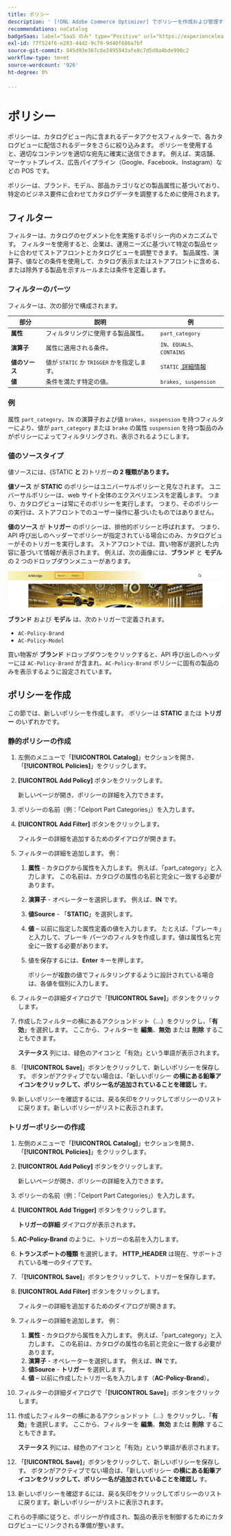 ```yaml
---
title: ポリシー
description: ' [!DNL Adobe Commerce Optimizer] でポリシーを作成および管理する方法について説明します。'
recommendations: noCatalog
badgeSaas: label="SaaS のみ" type="Positive" url="https://experienceleague.adobe.com/ja/docs/commerce/user-guides/product-solutions" tooltip="Adobe Commerce as a Cloud ServiceおよびAdobe Commerce Optimizer プロジェクトにのみ適用されます（Adobeで管理される SaaS インフラストラクチャ）。"
exl-id: 77f524f6-e283-44d2-9c79-9d40f686a7bf
source-git-commit: 845d93e367c8e2495943afe8c7d5d0a4bde990c2
workflow-type: tm+mt
source-wordcount: '926'
ht-degree: 0%

---
```


# ポリシー

ポリシーは、カタログビュー内に含まれるデータアクセスフィルターで、各カタログビューに配信されるデータをさらに絞り込みます。 ポリシーを使用すると、適切なコンテンツを適切な宛先に確実に送信できます。 例えば、実店舗、マーケットプレイス、広告パイプライン（Google、Facebook、Instagram）などの POS です。

ポリシーは、ブランド、モデル、部品カテゴリなどの製品属性に基づいており、特定のビジネス要件に合わせてカタログデータを調整するために使用されます。&#x200B;

## フィルター

フィルターは、カタログのセグメント化を実施するポリシー内のメカニズムです。 フィルターを使用すると、企業は、運用ニーズに基づいて特定の製品セットに合わせてストアフロントとカタログビューを調整できます。 製品属性、演算子、値などの条件を使用して、カタログ表示またはストアフロントに含める、または除外する製品を示すルールまたは条件を定義します。

### フィルターのパーツ

フィルターは、次の部分で構成されます。

| 部分 | 説明 | 例 |
|---|---|---|
| **属性** | フィルタリングに使用する製品属性。 | `part_category` |
| **演算子** | 属性に適用される条件。 | `IN`、`EQUALS`、`CONTAINS` |
| **値のソース** | 値が `STATIC` か `TRIGGER` かを指定します。 | `STATIC` [&#x200B; 詳細情報 &#x200B;](#value-source-types) |
| **値** | 条件を満たす特定の値。 | `brakes, suspension` |

### 例

属性 `part_category`、`IN` の演算子および値 `brakes, suspension` を持つフィルターにより、値が `part_category` または `brake` の属性 `suspension` を持つ製品のみがポリシーによってフィルタリングされ、表示されるようにします。

### 値のソースタイプ

値ソースには、{STATIC **と** 2}トリガー&#x200B;**の 2 種類があります。**

**値ソース** が **STATIC** のポリシーはユニバーサルポリシーと見なされます。 ユニバーサルポリシーは、web サイト全体のエクスペリエンスを定義します。 つまり、カタログビューは常にそのポリシーを実行します。 つまり、そのポリシーの実行は、ストアフロントでのユーザー操作に基づいたものではありません。

**値のソース** が **トリガー** のポリシーは、排他的ポリシーと呼ばれます。 つまり、API 呼び出しのヘッダーでポリシーが指定されている場合にのみ、カタログビューがそのトリガーを実行します。 ストアフロントでは、買い物客が選択した内容に基づいて情報が表示されます。 例えば、次の画像には、**ブランド** と **モデル** の 2 つのドロップダウンメニューがあります。

![&#x200B; ストアフロントのトリガー値ソース &#x200B;](../assets/policy-trigger.png)

**ブランド** および **モデル** は、次のトリガーで定義されます。

- `AC-Policy-Brand`
- `AC-Policy-Model`

買い物客が **ブランド** ドロップダウンをクリックすると、API 呼び出しのヘッダーには `AC-Policy-Brand` が含まれ、`AC-Policy-Brand` ポリシーに固有の製品のみを表示するように設定されています。

## ポリシーを作成

この節では、新しいポリシーを作成します。 ポリシーは **STATIC** または **トリガー** のいずれかです。

### 静的ポリシーの作成

1. 左側のメニューで「**[!UICONTROL Catalog]**」セクションを開き、「**[!UICONTROL Policies]**」をクリックします。

1. **[!UICONTROL Add Policy]** ボタンをクリックします。

   新しいページが開き、ポリシーの詳細を入力できます。&#x200B;

1. ポリシーの名前（例：「Celport Part Categories」）を入力します。

1. **[!UICONTROL Add Filter]** ボタンをクリックします。

   フィルターの詳細を追加するためのダイアログが開きます。

1. フィルターの詳細を追加します。 例：

   1. **属性** - カタログから属性を入力します。 例えば、「part_category」と入力します。 この名前は、カタログの属性の名前と完全に一致する必要があります。
   1. **演算子** - オペレーターを選択します。 例えば、**IN** です。&#x200B;
   1. **値Source** - 「**STATIC**」を選択します。&#x200B;
   1. **値** – 以前に指定した属性定義の値を入力します。 たとえば、「ブレーキ」と入力して、ブレーキ パーツのフィルタを作成します。&#x200B;値は属性名と完全に一致する必要があります。
   1. 値を保存するには、**Enter** キーを押します。

      ポリシーが複数の値でフィルタリングするように設計されている場合は、各値を個別に入力します。

1. フィルターの詳細ダイアログで「**[!UICONTROL Save]**」ボタンをクリックします。&#x200B;

1. 作成したフィルターの横にあるアクションドット（...）をクリックし、「**有効**」を選択します。 ここから、フィルターを **編集**、**無効** または **削除** することもできます。

   **ステータス** 列には、緑色のアイコンと「有効」という単語が表示されます。

1. 「**[!UICONTROL Save]**」ボタンをクリックして、新しいポリシーを保存し&#x200B;す。 ボタンがアクティブでない場合は、「新しいポリシー **の横にある鉛筆アイコンをクリックして、ポリシー名が追加されていることを確認し** す。

1. 新しいポリシーを確認するには、戻る矢印をクリックしてポリシーのリストに戻ります。&#x200B;新しいポリシーがリストに表示されます。

### トリガーポリシーの作成

1. 左側のメニューで「**[!UICONTROL Catalog]**」セクションを開き、「**[!UICONTROL Policies]**」をクリックします。

1. **[!UICONTROL Add Policy]** ボタンをクリックします。

   新しいページが開き、ポリシーの詳細を入力できます。&#x200B;

1. ポリシーの名前（例：「Celport Part Categories」）を入力します。

1. **[!UICONTROL Add Trigger]** ボタンをクリックします。

   **トリガーの詳細** ダイアログが表示されます。

1. **AC-Policy-Brand** のように、トリガーの名前を入力します。

1. **トランスポートの種類** を選択します。 **HTTP_HEADER** は現在、サポートされている唯一のタイプです。

1. 「**[!UICONTROL Save]**」ボタンをクリックして、トリガーを保存します。

1. **[!UICONTROL Add Filter]** ボタンをクリックします。

   フィルターの詳細を追加するためのダイアログが開きます。

1. フィルターの詳細を追加します。 例：

   1. **属性** - カタログから属性を入力します。 例えば、「part_category」と入力します。 この名前は、カタログの属性の名前と完全に一致する必要があります。
   1. **演算子** - オペレーターを選択します。 例えば、**IN** です。&#x200B;
   1. **値Source** - **トリガー** を選択します。&#x200B;
   1. **値** – 以前に作成したトリガー名を入力します（**AC-Policy-Brand**）。

1. フィルターの詳細ダイアログで「**[!UICONTROL Save]**」ボタンをクリックします。&#x200B;

1. 作成したフィルターの横にあるアクションドット（...）をクリックし、「**有効**」を選択します。 ここから、フィルターを **編集**、**無効** または **削除** することもできます。

   **ステータス** 列には、緑色のアイコンと「有効」という単語が表示されます。

1. 「**[!UICONTROL Save]**」ボタンをクリックして、新しいポリシーを保存し&#x200B;す。 ボタンがアクティブでない場合は、「新しいポリシー **の横にある鉛筆アイコンをクリックして、ポリシー名が追加されていることを確認し** す。

1. 新しいポリシーを確認するには、戻る矢印をクリックしてポリシーのリストに戻ります。&#x200B;新しいポリシーがリストに表示されます。

これらの手順に従うと、ポリシーが作成され、製品の表示を制御するためにカタログビューにリンクされる準備が整います。
